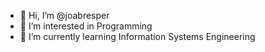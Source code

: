 - 👋 Hi, I’m @joabresper
- 👀 I’m interested in Programming
- 🌱 I’m currently learning Information Systems Engineering
